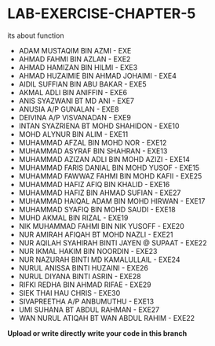 # LAB-EXERCISE-CHAPTER-5
its about function

<ul>
<li>ADAM MUSTAQIM BIN AZMI - EXE</li>
<li>AHMAD FAHMI BIN AZLAN - EXE2</li>
<li>AHMAD HAMIZAN BIN HILMI - EXE3</li>
<li>AHMAD HUZAIMIE BIN AHMAD JOHAIMI - EXE4</li>
<li>AIDIL SUFFIAN BIN ABU BAKAR - EXE5</li>
<li>AKMAL ADLI BIN ANIFFIN - EXE6</li>
<li>ANIS SYAZWANI BT MD ANI - EXE7</li>
<li>ANUSIA A/P GUNALAN - EXE8</li>
<li>DEIVINA A/P VISVANADAN - EXE9</li>
<li>INTAN SYAZRIENA BT MOHD SHAHIDON - EXE10</li>
<li>MOHD ALYNUR BIN ALIM - EXE11</li>
<li>MUHAMMAD AFZAL BIN MOHD NOR - EXE12</li>
<li>MUHAMMAD ASYRAF BIN SHAHRAN - EXE13</li>
<li>MUHAMMAD AZIZAN ADLI BIN MOHD AZIZI - EXE14</li>
<li>MUHAMMAD FARIS DANIAL BIN MOHD YUSOF - EXE15</li>
<li>MUHAMMAD FAWWAZ FAHMI BIN MOHD KAFII - EXE25</li>
<li>MUHAMMAD HAFIZ AFIQ BIN KHALID - EXE16</li>
<li>MUHAMMAD HAFIZ BIN AHMAD SUFIAN - EXE27</li>
<li>MUHAMMAD HAIQAL ADAM BIN MOHD HIRWAN - EXE17</li>
<li>MUHAMMAD SYAFIQ BIN MOHD SAUDI - EXE18</li>
<li>MUHD AKMAL BIN RIZAL - EXE19</li>
<li>NIK MUHAMMAD FAHMI BIN NIK YUSOFF - EXE20</li>
<li>NUR AMIRAH AFIQAH BT MOHD NAZLI - EXE21</li>
<li>NUR AQILAH SYAHIRAH BINTI JAYEN @ SUPAAT - EXE22</li>
<li>NUR IKMAL HAKIM BIN NOORDIN - EXE23</li>
<li>NUR NAZURAH BINTI MD KAMALULLAIL - EXE24</li>
<li>NURUL ANISSA BINTI HUZAINI - EXE26</li>
<li>NURUL DIYANA BINTI ASRIN - EXE28</li>
<li>RIFKI REDHA BIN AHMAD RIFAE - EXE29</li>
<li>SIEK THAI HAU CHRIS - EXE30</li>
<li>SIVAPREETHA A/P ANBUMUTHU - EXE13</li>
<li>UMI SUHANA BT ABDUL RAHMAN - EXE27</li>
<li>WAN NURUL ATIQAH BT WAN ABDUL RAHIM - EXE22</li>
</ul>

<b>Upload or write directly write your code in this branch</b>
